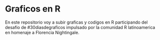 # Graficos en R
En este repositorio voy a subir graficas y codigos en R participando del desafio de #30diasdegraficos impulsado por la comunidad R latinoamerica en homenaje a Florencia Nightingale.
 
